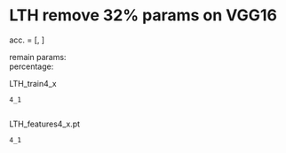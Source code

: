 # LTH remove 32% params on VGG16
acc. = [, ]

remain params: <br>
percentage: <br>

LTH_train4_x
```
4_1


```

LTH_features4_x.pt
```
4_1


```
